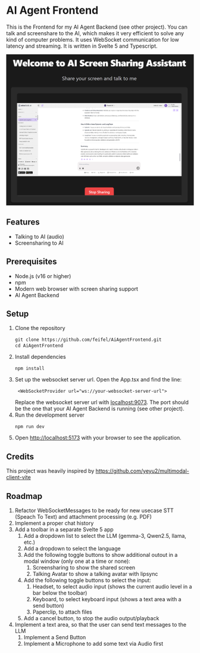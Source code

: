 # AI Agent Frontend

This is the Frontend for my AI Agent Backend (see other project). You can talk and screenshare to the AI, which makes it very efficient to solve any kind of computer problems. It uses WebSocket communication for low latency and streaming. It is written in Svelte 5 and Typescript.

![AI Agent Frontend Screenshot](Screenshot.png)

## Features

- Talking to AI (audio)
- Screensharing to AI 

## Prerequisites

- Node.js (v16 or higher)
- npm
- Modern web browser with screen sharing support
- AI Agent Backend

## Setup
1. Clone the repository    
    ```
    git clone https://github.com/feifel/AiAgentFrontend.git
    cd AiAgentFrontend
    ```    
2. Install dependencies    
    ```
    npm install
    ```    
3. Set up the websocket server url. Open the App.tsx and find the line:    
    ```
     <WebSocketProvider url="ws://your-websocket-server-url">
    ```    
    Replace the websocket server url with 
    [localhost:9073](http://localhost:9073). 
    The port should be the one that your AI Agent Backend is running 
    (see other project).    
4. Run the development server    
    ```
    npm run dev
    ```    
5. Open [http://localhost:5173](http://localhost:5173/) with your browser to see the application.

## Credits
This project was heavily inspired by https://github.com/yeyu2/multimodal-client-vite

## Roadmap
1. Refactor WebSocketMessages to be ready for new usecase STT (Speach To Text) and attachment processing (e.g. PDF)
1. Implement a proper chat history
2. Add a toolbar in a separate Svelte 5 app 
    1. Add a dropdown list to select the LLM (gemma-3, Qwen2.5, llama, etc.)
    2. Add a dropdown to select the language
    3. Add the following toggle buttons to show additional outout in a modal window (only one at a time or none):
        1. Screensharing to show the shared screen
        2. Talking Avatar to show a talking avatar with lipsync
    4. Add the following toggle buttons to select the input:
        1. Headset, to select audio input (shows the current audio level in a bar below the toolbar)
        2. Keyboard, to select keyboard input (shows a text area with a send button)
        3. Paperclip, to attach files
    5. Add a cancel button, to stop the audio output/playback
3. Implement a text area, so that the user can send text messages to the LLM
    1. Implement a Send Button
    2. Implement a Microphone to add some text via Audio first